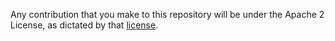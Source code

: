 Any contribution that you make to this repository will be under the Apache 2 License, as dictated by that [license](http://www.apache.org/licenses/LICENSE-2.0.html).
